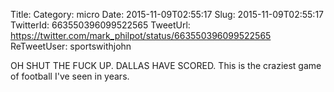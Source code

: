 Title: 
Category: micro
Date: 2015-11-09T02:55:17
Slug: 2015-11-09T02:55:17
TwitterId: 663550396099522565
TweetUrl: https://twitter.com/mark_philpot/status/663550396099522565
ReTweetUser: sportswithjohn

<i class="fa fa-retweet" aria-hidden="true"></i> OH SHUT THE FUCK UP. DALLAS HAVE SCORED. This is the craziest game of football I've seen in years.